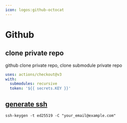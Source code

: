 ```yaml
---
icon: logos:github-octocat
---
```


# Github

## clone private repo

github clone private repo, clone submodule private repo  

```yaml
uses: actions/checkout@v3
with:
  submodules: recursive
  token: '${{ secrets.KEY }}'
```

## [generate ssh]

```shell
ssh-keygen -t ed25519 -C "your_email@example.com"
```

[generate ssh]: https://docs.github.com/en/authentication/connecting-to-github-with-ssh/generating-a-new-ssh-key-and-adding-it-to-the-ssh-agent
